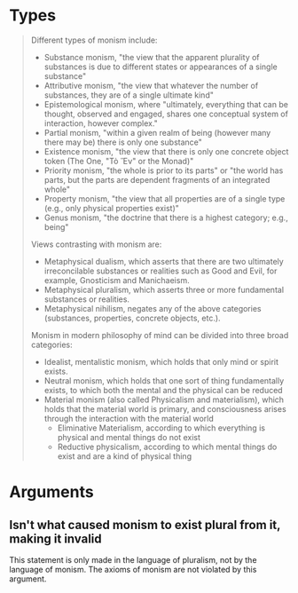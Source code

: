 # Types

> Different types of monism include:
> 
> - Substance monism, "the view that the apparent plurality of substances is due to different states or appearances of a single substance"
> - Attributive monism, "the view that whatever the number of substances, they are of a single ultimate kind"
> - Epistemological monism, where "ultimately, everything that can be thought, observed and engaged, shares one conceptual system of interaction, however complex."
> - Partial monism, "within a given realm of being (however many there may be) there is only one substance"
> - Existence monism, "the view that there is only one concrete object token (The One, "Τὸ Ἕν" or the Monad)"
> - Priority monism, "the whole is prior to its parts" or "the world has parts, but the parts are dependent fragments of an integrated whole"
> - Property monism, "the view that all properties are of a single type (e.g., only physical properties exist)"
> - Genus monism, "the doctrine that there is a highest category; e.g., being"
> 
> Views contrasting with monism are:
> 
> - Metaphysical dualism, which asserts that there are two ultimately irreconcilable substances or realities such as Good and Evil, for example, Gnosticism and Manichaeism.
> - Metaphysical pluralism, which asserts three or more fundamental substances or realities.
> - Metaphysical nihilism, negates any of the above categories (substances, properties, concrete objects, etc.).
> 
> Monism in modern philosophy of mind can be divided into three broad categories:
> 
> - Idealist, mentalistic monism, which holds that only mind or spirit exists. 
> - Neutral monism, which holds that one sort of thing fundamentally exists, to which both the mental and the physical can be reduced
> - Material monism (also called Physicalism and materialism), which holds that the material world is primary, and consciousness arises through the interaction with the material world
> 	- Eliminative Materialism, according to which everything is physical and mental things do not exist
> 	- Reductive physicalism, according to which mental things do exist and are a kind of physical thing

# Arguments
## Isn't what caused monism to exist plural from it, making it invalid
This statement is only made in the language of pluralism, not by the language of monism.
The axioms of monism are not violated by this argument.
